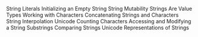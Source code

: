 String Literals
Initializing an Empty String
String Mutability
Strings Are Value Types
Working with Characters
Concatenating Strings and Characters
String Interpolation
Unicode
Counting Characters
Accessing and Modifying a String
Substrings
Comparing Strings
Unicode Representations of Strings
